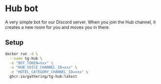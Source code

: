 # Hub bot

A very simple bot for our Discord server. When you join the Hub channel, it creates a new room for you and moves you in there.

## Setup

```bash
docker run -d \
  --name tg-hub \
  -e "BOT_TOKEN=xxx" \
  -e "HUB_VOICE_CHANNEL_ID=xxx" \
  -e "HOTEL_CATEGORY_CHANNEL_ID=xxx" \
  ghcr.io/gathering/tg-hub:latest
```
